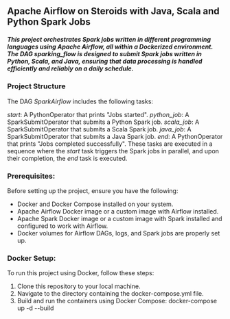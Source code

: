 ## Apache Airflow on Steroids with Java, Scala and Python Spark Jobs

##### This project orchestrates Spark jobs written in different programming languages using Apache Airflow, all within a Dockerized environment. The DAG sparking_flow is designed to submit Spark jobs written in Python, Scala, and Java, ensuring that data processing is handled efficiently and reliably on a daily schedule.

### Project Structure

The DAG _SparkAirflow_ includes the following tasks:

_start_: A PythonOperator that prints "Jobs started".
_python_job_: A SparkSubmitOperator that submits a Python Spark job.
_scala_job_: A SparkSubmitOperator that submits a Scala Spark job.
_java_job_: A SparkSubmitOperator that submits a Java Spark job.
_end_: A PythonOperator that prints "Jobs completed successfully".
These tasks are executed in a sequence where the _start_ task triggers the Spark jobs in parallel, and upon their completion, the _end_ task is executed.

### Prerequisites:
Before setting up the project, ensure you have the following:
+ Docker and Docker Compose installed on your system.
+ Apache Airflow Docker image or a custom image with Airflow installed.
+ Apache Spark Docker image or a custom image with Spark installed and configured to work with Airflow.
+ Docker volumes for Airflow DAGs, logs, and Spark jobs are properly set up.

### Docker Setup:
To run this project using Docker, follow these steps:

  1. Clone this repository to your local machine.
  2. Navigate to the directory containing the docker-compose.yml file.
  3. Build and run the containers using Docker Compose:
docker-compose up -d --build
